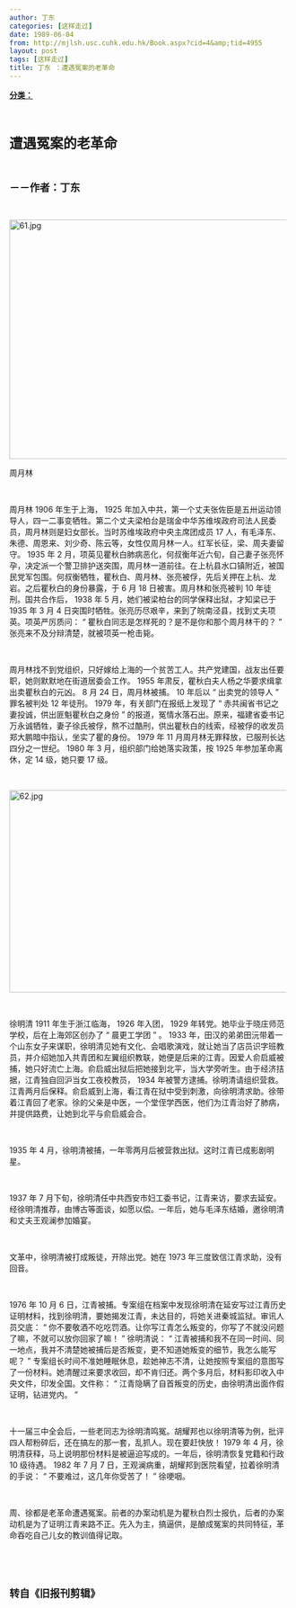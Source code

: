 ```yaml
---
author: 丁东
categories: [这样走过]
date: 1989-06-04
from: http://mjlsh.usc.cuhk.edu.hk/Book.aspx?cid=4&amp;tid=4955
layout: post
tags: [这样走过]
title: 丁东 ：遭遇冤案的老革命
---
```


<div style="margin: 15px 10px 10px 0px;">
<div>
<span id="ctl00_ContentPlaceHolder1_chapter1_SubjectLabel" style="font-weight:bold;text-decoration:underline;">
   分类：
  </span>
</div>
<p class="p1">
<b style="">
<font size="5">
<span class="s1">
</span>
<br/>
</font>
</b>
</p>
<p class="p2">
<span class="s1">
<b style="">
<font size="5">
     遭遇冤案的老革命
    </font>
</b>
</span>
</p>
<p class="p1">
<font size="4">
<b>
<span class="s1">
</span>
<br/>
</b>
</font>
</p>
<p class="p2">
<span class="s1">
<font size="4">
<b>
     －－作者：丁东
    </b>
</font>
</span>
</p>
<p class="p1">
<span class="s1">
</span>
<br/>
</p>
<p class="p3">
<span class="s1">
<img alt="61.jpg" border="0" height="426" src="http://mjlsh.usc.cuhk.edu.hk/medias/contents/4955/61.jpg" width="500"/>
</span>
</p>
<p class="p2">
<span class="s1">
   周月林
  </span>
</p>
<p class="p1">
<span class="s1">
</span>
<br/>
</p>
<p class="p2">
<span class="s1">
   周月林
  </span>
<span class="s2">
   1906
  </span>
<span class="s1">
   年生于上海，
  </span>
<span class="s2">
   1925
  </span>
<span class="s1">
   年加入中共，第一个丈夫张佐臣是五卅运动领导人，四一二事变牺牲。第二个丈夫梁柏台是瑞金中华苏维埃政府司法人民委员，周月林则是妇女部长。当时苏维埃政府中央主席团成员
  </span>
<span class="s2">
   17
  </span>
<span class="s1">
   人，有毛泽东、朱德、周恩来、刘少奇、陈云等，女性仅周月林一人。红军长征，梁、周夫妻留守。
  </span>
<span class="s2">
   1935
  </span>
<span class="s1">
   年
  </span>
<span class="s2">
   2
  </span>
<span class="s1">
   月，项英见瞿秋白肺病恶化，何叔衡年近六旬，自己妻子张亮怀孕，决定派一个警卫排护送突围，周月林一道前往。在上杭县水口镇附近，被国民党军包围。何叔衡牺牲，瞿秋白、周月林、张亮被俘，先后关押在上杭、龙岩。之后瞿秋白的身份暴露，于
  </span>
<span class="s2">
   6
  </span>
<span class="s1">
   月
  </span>
<span class="s2">
   18
  </span>
<span class="s1">
   日被害。周月林和张亮被判
  </span>
<span class="s2">
   10
  </span>
<span class="s1">
   年徒刑。国共合作后，
  </span>
<span class="s2">
   1938
  </span>
<span class="s1">
   年
  </span>
<span class="s2">
   5
  </span>
<span class="s1">
   月，她们被梁柏台的同学保释出狱，才知梁已于
  </span>
<span class="s2">
   1935
  </span>
<span class="s1">
   年
  </span>
<span class="s2">
   3
  </span>
<span class="s1">
   月
  </span>
<span class="s2">
   4
  </span>
<span class="s1">
   日突围时牺牲。张亮历尽艰辛，来到了皖南泾县，找到丈夫项英。项英严厉质问：
  </span>
<span class="s2">
   “
  </span>
<span class="s1">
   瞿秋白同志是怎样死的？是不是你和那个周月林干的？
  </span>
<span class="s2">
   ”
  </span>
<span class="s1">
   张亮来不及分辩清楚，就被项英一枪击毙。
  </span>
</p>
<p class="p1">
<span class="s1">
</span>
<br/>
</p>
<p class="p2">
<span class="s1">
   周月林找不到党组织，只好嫁给上海的一个贫苦工人。共产党建国，战友出任要职，她则默默地在街道居委会工作。
  </span>
<span class="s2">
   1955
  </span>
<span class="s1">
   年肃反，瞿秋白夫人杨之华要求缉拿出卖瞿秋白的元凶。
  </span>
<span class="s2">
   8
  </span>
<span class="s1">
   月
  </span>
<span class="s2">
   24
  </span>
<span class="s1">
   日，周月林被捕。
  </span>
<span class="s2">
   10
  </span>
<span class="s1">
   年后以
  </span>
<span class="s2">
   “
  </span>
<span class="s1">
   出卖党的领导人
  </span>
<span class="s2">
   ”
  </span>
<span class="s1">
   罪名被判处
  </span>
<span class="s2">
   12
  </span>
<span class="s1">
   年徒刑。
  </span>
<span class="s2">
   1979
  </span>
<span class="s1">
   年，有关部门在报纸上发现了
  </span>
<span class="s2">
   “
  </span>
<span class="s1">
   赤共闽省书记之妻投诚，供出匪魁瞿秋白之身份
  </span>
<span class="s2">
   ”
  </span>
<span class="s1">
   的报道，冤情水落石出。原来，福建省委书记万永诚牺牲，妻子徐氏被俘，熬不过酷刑，供出瞿秋白的线索，经被俘的收发员郑大鹏暗中指认，坐实了瞿的身份。
  </span>
<span class="s2">
   1979
  </span>
<span class="s1">
   年
  </span>
<span class="s2">
   11
  </span>
<span class="s1">
   月周月林无罪释放，已服刑长达四分之一世纪。
  </span>
<span class="s2">
   1980
  </span>
<span class="s1">
   年
  </span>
<span class="s2">
   3
  </span>
<span class="s1">
   月，组织部门给她落实政策，按
  </span>
<span class="s2">
   1925
  </span>
<span class="s1">
   年参加革命离休，定
  </span>
<span class="s2">
   14
  </span>
<span class="s1">
   级，她只要
  </span>
<span class="s2">
   17
  </span>
<span class="s1">
   级。
  </span>
</p>
<p class="p1">
<span class="s1">
</span>
<br/>
</p>
<p class="p3">
<span class="s1">
<img alt="62.jpg" border="0" height="360" src="http://mjlsh.usc.cuhk.edu.hk/medias/contents/4955/62.jpg" width="550"/>
</span>
</p>
<p class="p1">
<span class="s1">
</span>
<br/>
</p>
<p class="p2">
<span class="s1">
   徐明清
  </span>
<span class="s2">
   1911
  </span>
<span class="s1">
   年生于浙江临海，
  </span>
<span class="s2">
   1926
  </span>
<span class="s1">
   年入团，
  </span>
<span class="s2">
   1929
  </span>
<span class="s1">
   年转党。她毕业于晓庄师范学校，后在上海郊区创办了
  </span>
<span class="s2">
   “
  </span>
<span class="s1">
   晨更工学团
  </span>
<span class="s2">
   ”
  </span>
<span class="s1">
   。
  </span>
<span class="s2">
   1933
  </span>
<span class="s1">
   年，田汉的弟弟田沅带着一个山东女子来谋职，徐明清见她有文化、会唱歌演戏，就让她当了店员识字班教员，并介绍她加入共青团和左翼组织教联，她便是后来的江青。因爱人俞启威被捕，她只好流亡上海。俞启威出狱后把她接到北平，当大学旁听生。由于经济拮据，江青独自回沪当女工夜校教员，
  </span>
<span class="s2">
   1934
  </span>
<span class="s1">
   年被警方逮捕。徐明清请组织营救。江青两月后保释。俞启威到上海，看江青在狱中受到刺激，向徐明清求助。徐带着江青回了老家。徐的父亲是中医，一个堂侄学西医，他们为江青治好了肺病，并提供路费，让她到北平与俞启威会合。
  </span>
</p>
<p class="p1">
<span class="s1">
</span>
<br/>
</p>
<p class="p2">
<span class="s2">
   1935
  </span>
<span class="s1">
   年
  </span>
<span class="s2">
   4
  </span>
<span class="s1">
   月，徐明清被捕，一年零两月后被营救出狱。这时江青已成影剧明星。
  </span>
</p>
<p class="p1">
<span class="s1">
</span>
<br/>
</p>
<p class="p2">
<span class="s2">
   1937
  </span>
<span class="s1">
   年
  </span>
<span class="s2">
   7
  </span>
<span class="s1">
   月下旬，徐明清任中共西安市妇工委书记，江青来访，要求去延安。经徐明清推荐，由博古等面谈，如愿以偿。一年后，她与毛泽东结婚，邀徐明清和丈夫王观澜参加婚宴。
  </span>
</p>
<p class="p1">
<span class="s1">
</span>
<br/>
</p>
<p class="p2">
<span class="s1">
   文革中，徐明清被打成叛徒，开除出党。她在
  </span>
<span class="s2">
   1973
  </span>
<span class="s1">
   年三度致信江青求助，没有回音。
  </span>
</p>
<p class="p1">
<span class="s1">
</span>
<br/>
</p>
<p class="p2">
<span class="s2">
   1976
  </span>
<span class="s1">
   年
  </span>
<span class="s2">
   10
  </span>
<span class="s1">
   月
  </span>
<span class="s2">
   6
  </span>
<span class="s1">
   日，江青被捕。专案组在档案中发现徐明清在延安写过江青历史证明材料，找到徐明清，要她揭发江青，未达目的，将她关进秦城监狱。审讯人员交底：
  </span>
<span class="s2">
   “
  </span>
<span class="s1">
   你不要敬酒不吃吃罚酒。让你写江青怎么叛变的，你写了不就没问题了嘛，不就可以放你回家了嘛！
  </span>
<span class="s2">
   ”
  </span>
<span class="s1">
   徐明清说：
  </span>
<span class="s2">
   “
  </span>
<span class="s1">
   江青被捕和我不在同一时间、同一地点，我并不清楚她被捕后是否叛变，更不知道她叛变的细节，我怎么能写呢？
  </span>
<span class="s2">
   ”
  </span>
<span class="s1">
   专案组长时间不准她睡眠休息，趁她神志不清，让她按照专案组的意图写了一份材料。她清醒过来要求收回，却不肯归还。两个多月后，材料影印收入中央文件，印发全国。文件称：
  </span>
<span class="s2">
   “
  </span>
<span class="s1">
   江青隐瞒了自首叛变的历史，由徐明清出面作假证明，钻进党内。
  </span>
<span class="s2">
   ”
  </span>
</p>
<p class="p1">
<span class="s1">
</span>
<br/>
</p>
<p class="p2">
<span class="s1">
   十一届三中全会后，一些老同志为徐明清鸣冤。胡耀邦也以徐明清等为例，批评四人帮粉碎后，还在搞左的那一套，乱抓人。现在要赶快放！
  </span>
<span class="s2">
   1979
  </span>
<span class="s1">
   年
  </span>
<span class="s2">
   4
  </span>
<span class="s1">
   月，徐明清获释，马上说明那份材料是被逼迫写成的。一年后，徐明清恢复党籍和行政
  </span>
<span class="s2">
   10
  </span>
<span class="s1">
   级待遇。
  </span>
<span class="s2">
   1982
  </span>
<span class="s1">
   年
  </span>
<span class="s2">
   7
  </span>
<span class="s1">
   月
  </span>
<span class="s2">
   7
  </span>
<span class="s1">
   日，王观澜病重，胡耀邦到医院看望，拉着徐明清的手说：
  </span>
<span class="s2">
   “
  </span>
<span class="s1">
   不要难过，这几年你受苦了！
  </span>
<span class="s2">
   ”
  </span>
<span class="s1">
   徐哽咽。
  </span>
</p>
<p class="p1">
<span class="s1">
</span>
<br/>
</p>
<p class="p2">
<span class="s1">
   周、徐都是老革命遭遇冤案。前者的办案动机是为瞿秋白烈士报仇，后者的办案动机是为了证明江青来路不正。先入为主，搞逼供，是酿成冤案的共同特征，革命吞吃自己儿女的教训值得记取。
  </span>
</p>
<p class="p1">
<span class="s1">
</span>
<br/>
</p>
<p class="p1">
<b>
<font size="4">
<span class="s1">
</span>
<br/>
</font>
</b>
</p>
<p class="p2">
<span class="s1">
<b>
<font size="4">
     转自《旧报刊剪辑》
    </font>
</b>
</span>
</p>
</div>
